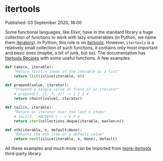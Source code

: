 # itertools

Published: 03 September 2020, 18:00

Some functional languages, like Elixir, have in the standard library a huge collection of functions to work with lazy enumerables (in Python, we name them [iterators](https://articles.orsinium.dev/python/iterators/)). In Python, this role is on [itertools](https://docs.python.org/3/library/itertools.html). However, `itertools` is a relatively small collection of such functions, it contains only most important and basic ones (maybe, a bit of junk, but so). The documentation has [Itertools Recipes](https://docs.python.org/3/library/itertools.html#itertools-recipes) with some useful functions. A few examples:

```python
def take(n, iterable):
    "Return first n items of the iterable as a list"
    return list(islice(iterable, n))

def prepend(value, iterator):
    "Prepend a single value in front of an iterator"
    # prepend(1, [2, 3, 4]) -> 1 2 3 4
    return chain([value], iterator)

def tail(n, iterable):
    "Return an iterator over the last n items"
    # tail(3, 'ABCDEFG') --> E F G
    return iter(collections.deque(iterable, maxlen=n))

def nth(iterable, n, default=None):
    "Returns the nth item or a default value"
    return next(islice(iterable, n, None), default)
```

All these examples and much more can be imported from [more-itertools](https://github.com/more-itertools/more-itertools) third-party library.
